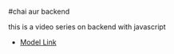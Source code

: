 #chai aur backend

this is a video series on backend with javascript
- [Model Link](https://app.eraser.io/workspace/YtPqZ1VogxGy1jzIDkzj)
